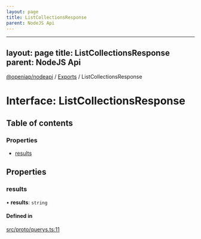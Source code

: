 ```yaml
---
layout: page
title: ListCollectionsResponse
parent: NodeJS Api
---
```

---
layout: page
title: ListCollectionsResponse
parent: NodeJS Api
---
[@openiap/nodeapi](../README.md) / [Exports](../modules.md) / ListCollectionsResponse

# Interface: ListCollectionsResponse

## Table of contents

### Properties

- [results](ListCollectionsResponse.html#results)

## Properties

### results

• **results**: `string`

#### Defined in

[src/proto/querys.ts:11](https://github.com/openiap/nodeapi/blob/a6b5438/src/proto/querys.ts#L11)
